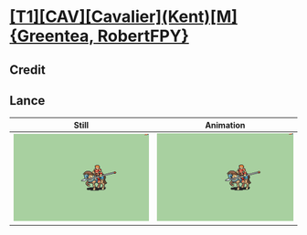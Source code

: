 # [\[T1\]\[CAV\]\[Cavalier\]\(Kent\)\[M\]{Greentea, RobertFPY}](../)

## Credit


	
## Lance

| Still | Animation |
| :---: | :-------: |
| ![Lance still](./Lance_000.png) | ![Lance animation](./Lance.gif) |
